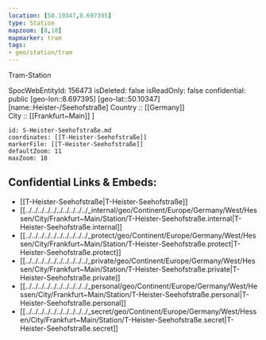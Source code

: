 ```yaml
---
location: [50.10347,8.697395] 
type: Station 
mapzoom: [8,18] 
mapmarker: tram 
tags:
- geo/station/tram
---
```


Tram-Station

SpocWebEntityId: 156473
isDeleted: false
isReadOnly: false
confidential: public
[geo-lon::8.697395] 
[geo-lat::50.10347] 
[name::Heister-/Seehofstraße] 
Country :: [[Germany]]  
City :: [[Frankfurt~Main]] ] 


```leaflet
id: S-Heister-Seehofstraße.md
coordinates: [[T-Heister-Seehofstraße]] 
markerFile: [[T-Heister-Seehofstraße]] 
defaultZoom: 11 
maxZoom: 18
```


## Confidential Links & Embeds: 
- [[T-Heister-Seehofstraße|T-Heister-Seehofstraße]] 
- [[../../../../../../../../../../_internal/geo/Continent/Europe/Germany/West/Hessen/City/Frankfurt~Main/Station/T-Heister-Seehofstraße.internal|T-Heister-Seehofstraße.internal]] 
- [[../../../../../../../../../../_protect/geo/Continent/Europe/Germany/West/Hessen/City/Frankfurt~Main/Station/T-Heister-Seehofstraße.protect|T-Heister-Seehofstraße.protect]] 
- [[../../../../../../../../../../_private/geo/Continent/Europe/Germany/West/Hessen/City/Frankfurt~Main/Station/T-Heister-Seehofstraße.private|T-Heister-Seehofstraße.private]] 
- [[../../../../../../../../../../_personal/geo/Continent/Europe/Germany/West/Hessen/City/Frankfurt~Main/Station/T-Heister-Seehofstraße.personal|T-Heister-Seehofstraße.personal]] 
- [[../../../../../../../../../../_secret/geo/Continent/Europe/Germany/West/Hessen/City/Frankfurt~Main/Station/T-Heister-Seehofstraße.secret|T-Heister-Seehofstraße.secret]] 
